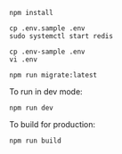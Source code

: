 ```shell
npm install

cp .env.sample .env
sudo systemctl start redis

cp .env-sample .env
vi .env

npm run migrate:latest
```

To run in dev mode:

```shell
npm run dev
```

To build for production:

```shell
npm run build
```
